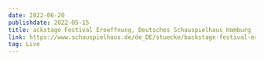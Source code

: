 ```yaml
---
date: 2022-06-20
publishdate: 2022-05-15
title: ackstage Festival Eroeffnung, Deutsches Schauspielhaus Hamburg
link: https://www.schauspielhaus.de/de_DE/stuecke/backstage-festival-eroeffnung.1325831
tag: Live
---
```

